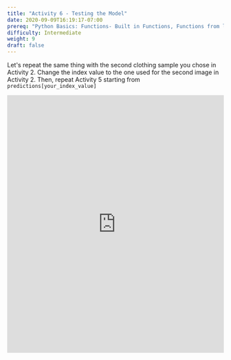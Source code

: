 ```yaml
---
title: "Activity 6 - Testing the Model"
date: 2020-09-09T16:19:17-07:00
prereq: "Python Basics: Functions- Built in Functions, Functions from libraries; Data Types- Strings, Numbers, Reading from Console; Data Structures- Lists"
difficulty: Intermediate
weight: 9
draft: false
---
```


Let's repeat the same thing with the second clothing sample you chose in Activity 2. Change the index value to the one used for the second image in Activity 2. Then, repeat Activity 5 starting from `predictions[your_index_value]`

<iframe width="100%" height="600px" src="https://www.youtube.com/embed/ElewU8oG-nA" frameborder="0" allow="accelerometer; autoplay; encrypted-media; gyroscope; picture-in-picture" allowfullscreen></iframe>
